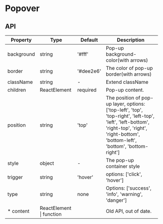 # Popover

<example />

## API

| Property | Type | Default | Description |
| --- | --- | --- | --- |
| background | string | '#fff' | Pop-up background-color(with arrows) |
| border | string | '#dee2e6' | The color of pop-up border(with arrows) |
| className | string | - | Extend className |
| children | ReactElement | required | Pop-up content. |
| position | string | 'top' | The position of pop-up layer, options:  \['top-left', 'top', 'top-right', 'left-top', 'left', 'left-bottom', 'right-top', 'right', 'right-bottom', 'bottom-left', 'bottom', 'bottom-right'] |
| style | object | - | The pop-up container style |
| trigger | string | 'hover' | options: \['click', 'hover'] |
| type | string | none | Options: \['success', 'info', 'warning', 'danger'] |
| * content | ReactElement \| function | | Old API, out of date. | 
